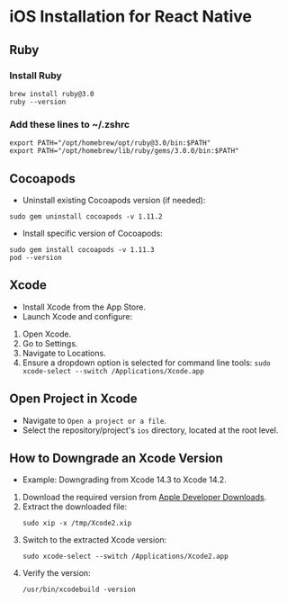 # iOS Installation for React Native

## Ruby

### Install Ruby

```
brew install ruby@3.0
ruby --version
```

### Add these lines to ~/.zshrc

```
export PATH="/opt/homebrew/opt/ruby@3.0/bin:$PATH"
export PATH="/opt/homebrew/lib/ruby/gems/3.0.0/bin:$PATH"
```

## Cocoapods

- Uninstall existing Cocoapods version (if needed):
```
sudo gem uninstall cocoapods -v 1.11.2
```

- Install specific version of Cocoapods:
```
sudo gem install cocoapods -v 1.11.3
pod --version
```

## Xcode
- Install Xcode from the App Store.
- Launch Xcode and configure:
1. Open Xcode.
2. Go to Settings.
3. Navigate to Locations.
4. Ensure a dropdown option is selected for command line tools: `sudo xcode-select --switch /Applications/Xcode.app`


## Open Project in Xcode
- Navigate to `Open a project or a file`.
- Select the repository/project's `ios` directory, located at the root level.

## How to Downgrade an Xcode Version
- Example: Downgrading from Xcode 14.3 to Xcode 14.2.
1. Download the required version from [Apple Developer Downloads](https://developer.apple.com/download/more).
2. Extract the downloaded file:
   ```
   sudo xip -x /tmp/Xcode2.xip
   ```
3. Switch to the extracted Xcode version:
   ```
   sudo xcode-select --switch /Applications/Xcode2.app
   ```
4. Verify the version:
   ```
   /usr/bin/xcodebuild -version
   ```
